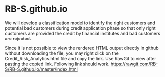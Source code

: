 
RB-S.github.io
==============

We will develop a classification model to identify the right customers and potential bad customers during credit application phase so that only right customers are provided the credit by financial institutes and bad customers are rejected.

Since it is not possible to view the rendered HTML output directly in github without downloading the file, you may right click on the Credit\_Risk\_Analytics.html file and copy the link. Use RawGit to view after pasting the copied link. Following link should work. <https://rawgit.com/RB-S/RB-S.github.io/master/index.html>

